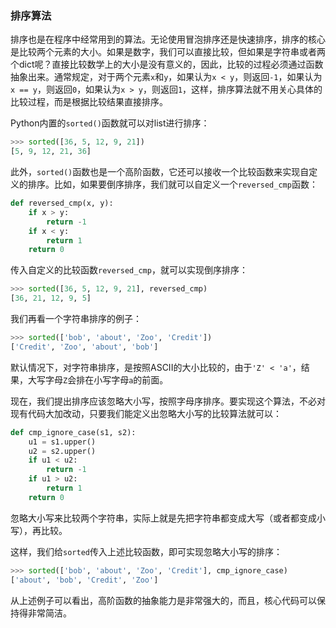 ### 排序算法

排序也是在程序中经常用到的算法。无论使用冒泡排序还是快速排序，排序的核心是比较两个元素的大小。如果是数字，我们可以直接比较，但如果是字符串或者两个dict呢？直接比较数学上的大小是没有意义的，因此，比较的过程必须通过函数抽象出来。通常规定，对于两个元素`x`和`y`，如果认为`x < y`，则返回`-1`，如果认为`x == y`，则返回`0`，如果认为`x > y`，则返回`1`，这样，排序算法就不用关心具体的比较过程，而是根据比较结果直接排序。

Python内置的`sorted()`函数就可以对list进行排序：

```python
>>> sorted([36, 5, 12, 9, 21])
[5, 9, 12, 21, 36]

```

此外，`sorted()`函数也是一个高阶函数，它还可以接收一个比较函数来实现自定义的排序。比如，如果要倒序排序，我们就可以自定义一个`reversed_cmp`函数：

```python
def reversed_cmp(x, y):
    if x > y:
        return -1
    if x < y:
        return 1
    return 0

```

传入自定义的比较函数`reversed_cmp`，就可以实现倒序排序：

```python
>>> sorted([36, 5, 12, 9, 21], reversed_cmp)
[36, 21, 12, 9, 5]

```

我们再看一个字符串排序的例子：

```python
>>> sorted(['bob', 'about', 'Zoo', 'Credit'])
['Credit', 'Zoo', 'about', 'bob']

```

默认情况下，对字符串排序，是按照ASCII的大小比较的，由于`'Z' < 'a'`，结果，大写字母`Z`会排在小写字母`a`的前面。

现在，我们提出排序应该忽略大小写，按照字母序排序。要实现这个算法，不必对现有代码大加改动，只要我们能定义出忽略大小写的比较算法就可以：

```python
def cmp_ignore_case(s1, s2):
    u1 = s1.upper()
    u2 = s2.upper()
    if u1 < u2:
        return -1
    if u1 > u2:
        return 1
    return 0

```

忽略大小写来比较两个字符串，实际上就是先把字符串都变成大写（或者都变成小写），再比较。

这样，我们给`sorted`传入上述比较函数，即可实现忽略大小写的排序：

```python
>>> sorted(['bob', 'about', 'Zoo', 'Credit'], cmp_ignore_case)
['about', 'bob', 'Credit', 'Zoo']

```

从上述例子可以看出，高阶函数的抽象能力是非常强大的，而且，核心代码可以保持得非常简洁。
